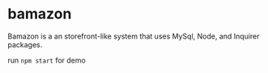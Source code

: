 # bamazon

Bamazon is a an storefront-like system that uses MySql, Node, and Inquirer packages.

run `npm start` for demo
